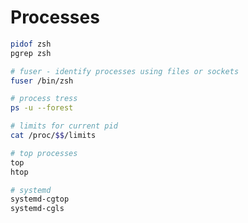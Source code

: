 # Processes

```sh
pidof zsh    
pgrep zsh        
```

```sh
# fuser - identify processes using files or sockets
fuser /bin/zsh
```

```sh
# process tress
ps -u --forest
```

```sh
# limits for current pid
cat /proc/$$/limits 
```

```sh
# top processes
top
htop
```

```sh
# systemd 
systemd-cgtop 
systemd-cgls
```